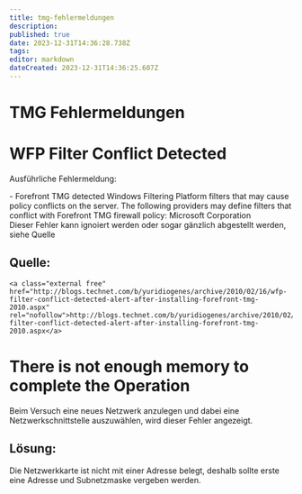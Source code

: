 ```yaml
---
title: tmg-fehlermeldungen
description: 
published: true
date: 2023-12-31T14:36:28.738Z
tags: 
editor: markdown
dateCreated: 2023-12-31T14:36:25.607Z
---
```


# TMG Fehlermeldungen

# <span class="mw-headline" id="bkmrk-wfp-filter-conflict--1">WFP Filter Conflict Detected</span>

Ausführliche Fehlermeldung:

<div class="vector-body" id="bkmrk-forefront-tmg-detect"><div class="mw-body-content mw-content-ltr" dir="ltr" lang="de"><div class="mw-parser-output">- Forefront TMG detected Windows Filtering Platform filters that may cause policy conflicts on the server. The following providers may define filters that conflict with Forefront TMG firewall policy: Microsoft Corporation

</div></div></div>  
Dieser Fehler kann ignoiert werden oder sogar gänzlich abgestellt werden, siehe Quelle

## <span class="mw-headline" id="bkmrk-quelle%3A-1">Quelle:</span>

```
<a class="external free" href="http://blogs.technet.com/b/yuridiogenes/archive/2010/02/16/wfp-filter-conflict-detected-alert-after-installing-forefront-tmg-2010.aspx" rel="nofollow">http://blogs.technet.com/b/yuridiogenes/archive/2010/02/16/wfp-filter-conflict-detected-alert-after-installing-forefront-tmg-2010.aspx</a>
```

# <span class="mw-headline" id="bkmrk-there-is-not-enough--1">There is not enough memory to complete the Operation</span>

Beim Versuch eine neues Netzwerk anzulegen und dabei eine Netzwerkschnittstelle auszuwählen, wird dieser Fehler angezeigt.

## <span id="bkmrk-"></span><span class="mw-headline" id="bkmrk-l%C3%B6sung%3A-1">Lösung:</span>

Die Netzwerkkarte ist nicht mit einer Adresse belegt, deshalb sollte erste eine Adresse und Subnetzmaske vergeben werden.